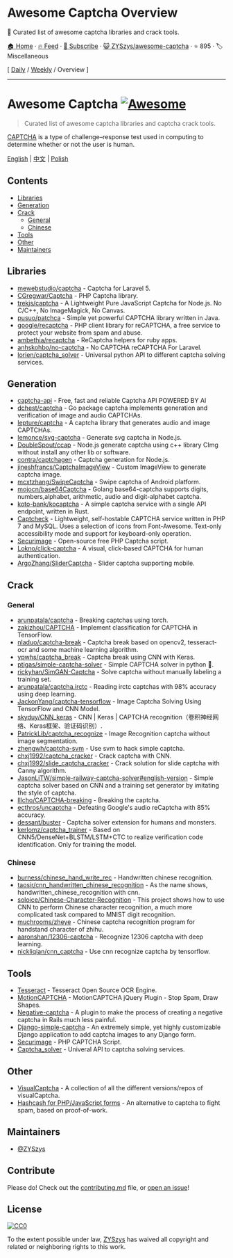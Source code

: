 # Awesome Captcha Overview

:key: Curated list of awesome captcha libraries and crack tools.

[🏠 Home](/README.md) · [🔥 Feed](https://www.trackawesomelist.com/ZYSzys/awesome-captcha/rss.xml) · [📮 Subscribe](https://trackawesomelist.us17.list-manage.com/subscribe?u=d2f0117aa829c83a63ec63c2f&id=36a103854c) · [😺 ZYSzys/awesome-captcha](https://github.com/ZYSzys/awesome-captcha) · ⭐ 895 · 🏷️ Miscellaneous

[ [Daily](/content/ZYSzys/awesome-captcha/README.md) / [Weekly](/content/ZYSzys/awesome-captcha/week/README.md) / Overview ]

---

# Awesome Captcha [![Awesome](https://awesome.re/badge.svg)](https://awesome.re)

> Curated list of awesome captcha libraries and captcha crack tools.

[CAPTCHA](https://en.wikipedia.org/wiki/CAPTCHA) is a type of challenge–response test used in computing to determine whether or not the user is human.

[English](https://github.com/ZYSzys/awesome-captcha/blob/master/README.md/README.md) | [中文](https://github.com/ZYSzys/awesome-captcha/blob/master/README.md/README-zh.md) | [Polish](https://github.com/ZYSzys/awesome-captcha/blob/master/README.md/README-pl.md)

## Contents

*   [Libraries](#libraries)
*   [Generation](#generation)
*   [Crack](#crack)
    *   [General](#general)
    *   [Chinese](#chinese)
*   [Tools](#tools)
*   [Other](#other)
*   [Maintainers](#maintainers)

## Libraries

*   [mewebstudio/captcha](https://github.com/mewebstudio/captcha) - Captcha for Laravel 5.
*   [CGregwar/Captcha](https://github.com/Gregwar/Captcha) - PHP Captcha library.
*   [trekjs/captcha](https://github.com/trekjs/captcha) - A Lightweight Pure JavaScript Captcha for Node.js. No C/C++, No ImageMagick, No Canvas.
*   [pusuo/patchca](https://github.com/pusuo/patchca) - Simple yet powerful CAPTCHA library written in Java.
*   [google/recaptcha](https://github.com/google/recaptcha) - PHP client library for reCAPTCHA, a free service to protect your website from spam and abuse.
*   [ambethia/recaptcha](https://github.com/ambethia/recaptcha) - ReCaptcha helpers for ruby apps.
*   [anhskohbo/no-captcha](https://github.com/anhskohbo/no-captcha) - No CAPTCHA reCAPTCHA For Laravel.
*   [lorien/captcha\_solver](https://github.com/lorien/captcha_solver) - Universal python API to different captcha solving services.

## Generation

*   [captcha-api](https://captcha-api.akshit.me) - Free, fast and reliable Captcha API POWERED BY AI
*   [dchest/captcha](https://github.com/dchest/captcha) - Go package captcha implements generation and verification of image and audio CAPTCHAs.
*   [lepture/captcha](https://github.com/lepture/captcha) - A captcha library that generates audio and image CAPTCHAs.
*   [lemonce/svg-captcha](https://github.com/lemonce/svg-captcha) - Generate svg captcha in Node.js.
*   [DoubleSpout/ccap](https://github.com/DoubleSpout/ccap) - Node.js generate captcha using c++ library CImg without install any other lib or software.
*   [contra/captchagen](https://github.com/contra/captchagen) - Captcha generation for Node.js.
*   [jineshfrancs/CaptchaImageView](https://github.com/jineshfrancs/CaptchaImageView) - Custom ImageView to generate captcha image.
*   [mcxtzhang/SwipeCaptcha](https://github.com/mcxtzhang/SwipeCaptcha) - Swipe captcha of Android platform.
*   [mojocn/base64Captcha](https://github.com/mojocn/base64Captcha) - Golang base64-captcha supports digits, numbers,alphabet, arithmetic, audio and digit-alphabet captcha.
*   [koto-bank/kocaptcha](https://github.com/koto-bank/kocaptcha) - A simple captcha service with a single API endpoint, written in Rust.
*   [Captcheck](https://captcheck.netsyms.com) - Lightweight, self-hostable CAPTCHA service written in PHP 7 and MySQL. Uses a selection of icons from Font-Awesome. Text-only accessibility mode and support for keyboard-only operation.
*   [Securimage](https://www.phpcaptcha.org) - Open-source free PHP Captcha script.
*   [Lokno/click-captcha](https://github.com/Lokno/click-captcha) - A visual, click-based CAPTCHA for human authentication.
*   [ArgoZhang/SliderCaptcha](https://github.com/ArgoZhang/SliderCaptcha) - Slider captcha supporting mobile.

## Crack

### General

*   [arunpatala/captcha](https://github.com/arunpatala/captcha) - Breaking captchas using torch.
*   [zakizhou/CAPTCHA](https://github.com/zakizhou/CAPTCHA) - Implement classification for CAPTCHA in TensorFlow.
*   [nladuo/captcha-break](https://github.com/nladuo/captcha-break) - Captcha break based on opencv2, tesseract-ocr and some machine learning algorithm.
*   [ypwhs/captcha\_break](https://github.com/ypwhs/captcha_break) - Captcha break using CNN with Keras.
*   [ptigas/simple-captcha-solver](https://github.com/ptigas/simple-captcha-solver) - Simple CAPTCHA solver in python 🐍.
*   [rickyhan/SimGAN-Captcha](https://github.com/rickyhan/SimGAN-Captcha) - Solve captcha without manually labeling a training set.
*   [arunpatala/captcha.irctc](https://github.com/arunpatala/captcha.irctc) - Reading irctc captchas with 98% accuracy using deep learning.
*   [JackonYang/captcha-tensorflow](https://github.com/JackonYang/captcha-tensorflow) - Image Captcha Solving Using TensorFlow and CNN Model.
*   [skyduy/CNN\_keras](https://github.com/skyduy/CNN_keras) - CNN | Keras | CAPTCHA recognition（卷积神经网络、Keras框架、验证码识别）.
*   [PatrickLib/captcha\_recognize](https://github.com/PatrickLib/captcha_recognize) - Image Recognition captcha without image segmentation.
*   [zhengwh/captcha-svm](https://github.com/zhengwh/captcha-svm) - Use svm to hack simple captcha.
*   [chxj1992/captcha\_cracker](https://github.com/chxj1992/captcha_cracker) - Crack captcha with CNN.
*   [chxj1992/slide\_captcha\_cracker](https://github.com/chxj1992/slide_captcha_cracker) - Crack solution for slide captcha with Canny algorithm.
*   [JasonLiTW/simple-railway-captcha-solver#english-version](https://github.com/JasonLiTW/simple-railway-captcha-solver#english-version) - Simple captcha solver based on CNN and a training set generator by imitating the style of captcha.
*   [lllcho/CAPTCHA-breaking](https://github.com/lllcho/CAPTCHA-breaking) - Breaking the captcha.
*   [ecthros/uncaptcha](https://github.com/ecthros/uncaptcha) - Defeating Google's audio reCaptcha with 85% accuracy.
*   [dessant/buster](https://github.com/dessant/buster) - Captcha solver extension for humans and monsters.
*   [kerlomz/captcha\_trainer](https://github.com/kerlomz/captcha_trainer) - Based on CNN5/DenseNet+BLSTM/LSTM+CTC to realize verification code identification. Only for training the model.

### Chinese

*   [burness/chinese\_hand\_write\_rec](https://github.com/burness/tensorflow-101/tree/master/chinese_hand_write_rec/src) - Handwritten chinese recognition.
*   [taosir/cnn\_handwritten\_chinese\_recognition](https://github.com/taosir/cnn_handwritten_chinese_recognition) - As the name shows, handwritten\_chinese\_recognition with cnn.
*   [soloice/Chinese-Character-Recognition](https://github.com/soloice/Chinese-Character-Recognition) - This project shows how to use CNN to perform Chinese character recognition, a much more complicated task compared to MNIST digit recognition.
*   [muchrooms/zheye](https://github.com/muchrooms/zheye) - Chinese captcha recognition program for handstand character of zhihu.
*   [aaronshan/12306-captcha](https://github.com/aaronshan/12306-captcha) - Recognize 12306 captcha with deep learning.
*   [nickliqian/cnn\_captcha](https://github.com/nickliqian/cnn_captcha) - Use cnn recognize captcha by tensorflow.

## Tools

*   [Tesseract](https://github.com/tesseract-ocr/tesseract) - Tesseract Open Source OCR Engine.
*   [MotionCAPTCHA](https://github.com/wjcrowcroft/MotionCAPTCHA) - MotionCAPTCHA jQuery Plugin - Stop Spam, Draw Shapes.
*   [Negative-captcha](https://github.com/subwindow/negative-captcha) - A plugin to make the process of creating a negative captcha in Rails much less painful.
*   [Django-simple-captcha](https://github.com/mbi/django-simple-captcha) - An extremely simple, yet highly customizable Django application to add captcha images to any Django form.
*   [Securimage](https://github.com/dapphp/securimage) - PHP CAPTCHA Script.
*   [Captcha\_solver](https://github.com/lorien/captcha_solver) - Univeral API to captcha solving services.

## Other

*   [VisualCaptcha](https://github.com/emotionLoop/visualCaptcha) - A collection of all the different versions/repos of visualCaptcha.
*   [Hashcash for PHP/JavaScript forms](https://github.com/007/hashcash-js) - An alternative to captcha to fight spam, based on proof-of-work.

## Maintainers

*   [@ZYSzys](https://github.com/ZYSzys)

## Contribute

Please do! Check out the [contributing.md](https://github.com/ZYSzys/awesome-captcha/blob/master/README.md/contributing.md) file, or [open an issue](https://github.com/ZYSzys/awesome-captcha/issues/new)!

## License

[![CC0](http://mirrors.creativecommons.org/presskit/buttons/88x31/svg/cc-zero.svg)](https://creativecommons.org/publicdomain/zero/1.0/)

To the extent possible under law, [ZYSzys](https://github.com/ZYSzys) has waived all copyright and related or neighboring rights to this work.

